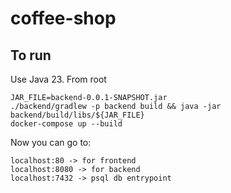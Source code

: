 # coffee-shop

## To run

Use Java 23. From root
```
JAR_FILE=backend-0.0.1-SNAPSHOT.jar
./backend/gradlew -p backend build && java -jar backend/build/libs/${JAR_FILE}
docker-compose up --build
```

Now you can go to:
```
localhost:80 -> for frontend
localhost:8080 -> for backend
localhost:7432 -> psql db entrypoint
```